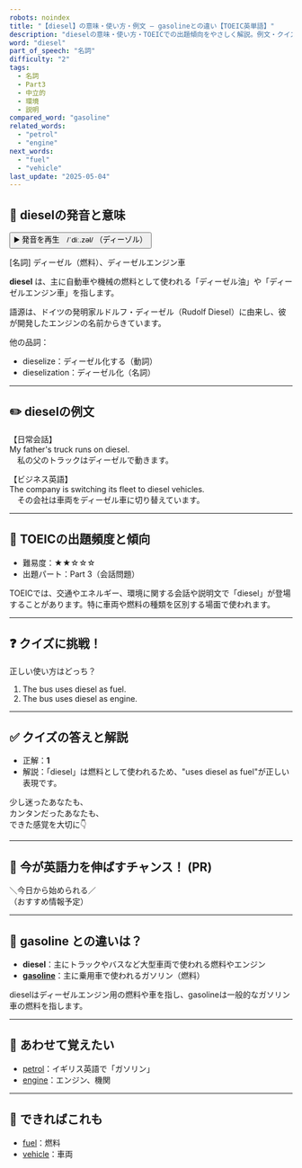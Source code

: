 ```yaml
---
robots: noindex
title: "【diesel】の意味・使い方・例文 ― gasolineとの違い【TOEIC英単語】"
description: "dieselの意味・使い方・TOEICでの出題傾向をやさしく解説。例文・クイズ付きでgasolineとの違いもわかりやすく学べます。"
word: "diesel"
part_of_speech: "名詞"
difficulty: "2"
tags:
  - 名詞
  - Part3
  - 中立的
  - 環境
  - 説明
compared_word: "gasoline"
related_words:
  - "petrol"
  - "engine"
next_words:
  - "fuel"
  - "vehicle"
last_update: "2025-05-04"
---
```


## 🔰 dieselの発音と意味

<button class="play-audio" onclick="playTTS('diesel')">
  <span class="play-audio-main">
    ▶️ 発音を再生　/ˈdiː.zəl/
  </span>
  <span class="play-audio-sub">
    （ディーゾル）
  </span>
</button>

[名詞] ディーゼル（燃料）、ディーゼルエンジン車

**diesel** は、主に自動車や機械の燃料として使われる「ディーゼル油」や「ディーゼルエンジン車」を指します。

語源は、ドイツの発明家ルドルフ・ディーゼル（Rudolf Diesel）に由来し、彼が開発したエンジンの名前からきています。

他の品詞：  
- dieselize：ディーゼル化する（動詞）
- dieselization：ディーゼル化（名詞）

---

## ✏️ dieselの例文

【日常会話】  
My father's truck runs on diesel.  
　私の父のトラックはディーゼルで動きます。

【ビジネス英語】  
The company is switching its fleet to diesel vehicles.  
　その会社は車両をディーゼル車に切り替えています。

---

## 🎯 TOEICの出題頻度と傾向

- 難易度：★★☆☆☆
- 出題パート：Part 3（会話問題）

TOEICでは、交通やエネルギー、環境に関する会話や説明文で「diesel」が登場することがあります。特に車両や燃料の種類を区別する場面で使われます。

---

## ❓ クイズに挑戦！

正しい使い方はどっち？

1. The bus uses diesel as fuel.  
2. The bus uses diesel as engine.

---

## ✅ クイズの答えと解説

- 正解：**1**
- 解説：「diesel」は燃料として使われるため、"uses diesel as fuel"が正しい表現です。

少し迷ったあなたも、  
カンタンだったあなたも、  
できた感覚を大切に👇️

---

## 🚀 今が英語力を伸ばすチャンス！ (PR)

<div class="info-center">
＼今日から始められる／<br>  
（おすすめ情報予定）
</div>

---

## 🤔  gasoline との違いは？

- **diesel**：主にトラックやバスなど大型車両で使われる燃料やエンジン
- **[gasoline](/word/gasoline/)**：主に乗用車で使われるガソリン（燃料）

dieselはディーゼルエンジン用の燃料や車を指し、gasolineは一般的なガソリン車の燃料を指します。

---

## 🧩 あわせて覚えたい

- [petrol](/word/petrol/)：イギリス英語で「ガソリン」
- [engine](/word/engine/)：エンジン、機関

---

## 📖 できればこれも

- [fuel](/word/fuel/)：燃料
- [vehicle](/word/vehicle/)：車両

<!-- cvid: aid13_bid10 -->
